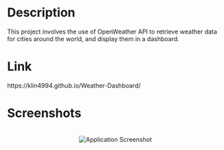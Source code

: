 <h1>Description</h1>
This project involves the use of OpenWeather API to retrieve weather data for cities around the world, and display them in a dashboard.

<h1>Link</h1>
https://klin4994.github.io/Weather-Dashboard/

<h1>Screenshots</h1>
<p align="center"> 
<br>
<img src="Weather-Dashboard\assets\screenshot.PNG" alt="Application Screenshot">
</p>

